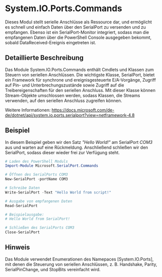 # System.IO.Ports.Commands

Dieses Modul stellt serielle Anschlüsse als Ressource dar, und ermöglicht es schnell und einfach Daten über den SerialPort zu versenden und zu empfangen. Ebenso ist ein SerialPort-Monitor integriert, sodass man die empfangenen Daten über die PowerShell Console ausgegeben bekommt, sobald DataReceived-Ereignis eingetreten ist.

## Detaillierte Beschreibung

Das Module System.IO.Ports.Commands enthält Cmdlets und Klassen zum Steuern von seriellen Anschlüssen. Die wichtigste Klasse, SerialPort, bietet ein Framework für synchrone und ereignisgesteuerte E/A-Vorgänge, Zugriff auf Pin- und Unterbrechungszustände sowie Zugriff auf die Treibereigenschaften für den seriellen Anschluss. Mit dieser Klasse können Stream-Objekte umschlossen werden, sodass Klassen, die Streams verwenden, auf den seriellen Anschluss zugreifen können.

Weitere Informationen: <https://docs.microsoft.com/de-de/dotnet/api/system.io.ports.serialport?view=netframework-4.8>

## Beispiel

In diesem Beispiel geben wir den Satz *"Hello World!"* am SerialPort *COM3* aus und warten auf eine Rückmeldung. Anschließend schließen wir den SerialPort, sodass dieser wieder frei zur Verfügung steht.

```PowerShell
# Laden des PowerShell Moduls
Import-Module Microsoft.SerialPort.Commands

# Öffnen des SerialPorts COM3
New-SerialPort -portName COM3

# Schreibe Daten
Write-SerialPort -Text "Hello World from script!"

# Ausgabe von empfangenen Daten
Read-SerialPort

# Beispielausgabe:
# Hello World from SerialPort!

# Schließen des SerialPorts COM3
Close-SerialPort
```

## Hinweis

Das Module verwendet Enumerationen des Namepaces [System.IO.Ports], mit denen die Steuerung von seriellen Anschlüssen, z. B. Handshake, Parity, SerialPinChange, und StopBits vereinfacht wird.
